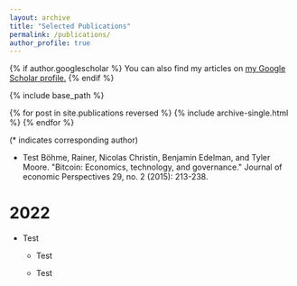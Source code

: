 ```yaml
---
layout: archive
title: "Selected Publications"
permalink: /publications/
author_profile: true
---
```


{% if author.googlescholar %}
  You can also find my articles on <u><a href="{{author.googlescholar}}">my Google Scholar profile</a>.</u>
{% endif %}

{% include base_path %}

{% for post in site.publications reversed %}
  {% include archive-single.html %}
{% endfor %}



 (* indicates corresponding author)



* Test Böhme, Rainer, Nicolas Christin, Benjamin Edelman, and Tyler Moore. "Bitcoin: Economics, technology, and governance." Journal of economic Perspectives 29, no. 2 (2015): 213-238.



2022
======

* Test

  * Test

  * Test

    
